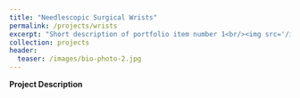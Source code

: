 ```yaml
---
title: "Needlescopic Surgical Wrists"
permalink: /projects/wrists
excerpt: "Short description of portfolio item number 1<br/><img src='/images/Laser_scanner.png'>"
collection: projects
header:
  teaser: /images/bio-photo-2.jpg
---
```


**Project Description**
